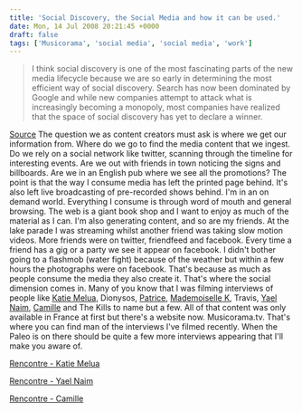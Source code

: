 ```yaml
---
title: 'Social Discovery, the Social Media and how it can be used.'
date: Mon, 14 Jul 2008 20:21:45 +0000
draft: false
tags: ['Musicorama', 'social media', 'social media', 'work']
---
```


> I think social discovery is one of the most fascinating parts of the new media lifecycle because we are so early in determining the most efficient way of social discovery. Search has now been dominated by Google and while new companies attempt to attack what is increasingly becoming a monopoly, most companies have realized that the space of social discovery has yet to declare a winner.

[Source](http://www.socialtimes.com/2008/07/new-media-lifecycle-social-discovery/) The question we as content creators must ask is where we get our information from. Where do we go to find the media content that we ingest. Do we rely on a social network like twitter, scanning through the timeline for interesting events. Are we out with friends in town noticing the signs and billboards. Are we in an English pub where we see all the promotions? The point is that the way I consume media has left the printed page behind. It's also left live broadcasting of pre-recorded shows behind. I'm in an on demand world. Everything I consume is through word of mouth and general browsing. The web is a giant book shop and I want to enjoy as much of the material as I can. I'm also generating content, and so are my friends. At the lake parade I was streaming whilst another friend was taking slow motion videos. More friends were on twitter, friendfeed and facebook. Every time a friend has a gig or a party we see it appear on facebook. I didn't bother going to a flashmob (water fight) because of the weather but within a few hours the photographs were on facebook. That's because as much as people consume the media they also create it. That's where the social dimension comes in. Many of you know that I was filming interviews of people like [Katie Melua](http://www.musicorama.tv/rencontre-katie-melua), Dionysos, [Patrice](http://www.musicorama.tv/rencontre-patrice), [Mademoiselle K](http://www.musicorama.tv/rencontre-mademoiselle-k), Travis, [Yael Naim](http://www.musicorama.tv/rencontre-yael-naim), [Camille](http://www.musicorama.tv/rencontre-camille) and The Kills to name but a few. All of that content was only available in France at first but there's a website now. Musicorama.tv. That's where you can find man of the interviews I've filmed recently. When the Paleo is on there should be quite a few more interviews appearing that I'll make you aware of. 

[Rencontre - Katie Melua](http://www.musicorama.tv/rencontre-katie-melua)

[Rencontre - Yael Naim](http://www.musicorama.tv/rencontre-yael-naim)

[Rencontre - Camille](http://www.musicorama.tv/rencontre-camille)